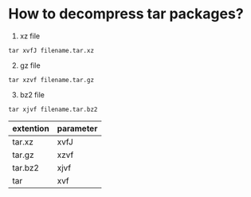 # How to decompress tar packages?
1. xz file
```
tar xvfJ filename.tar.xz
```

2. gz file
```
tar xzvf filename.tar.gz
```
3. bz2 file
```
tar xjvf filename.tar.bz2
```

|extention|parameter|
|-|-|
|tar.xz|xvfJ|
|tar.gz|xzvf|
|tar.bz2|xjvf|
|tar|xvf|
